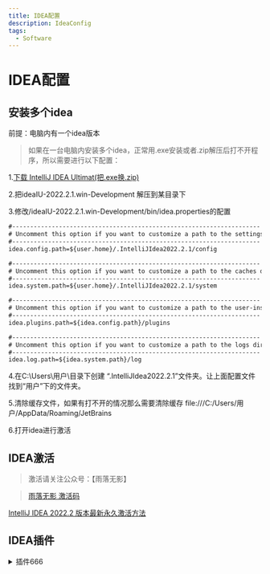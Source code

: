 ```yaml
---
title: IDEA配置
description: IdeaConfig
tags:
  - Software
---
```


# IDEA配置

## 安装多个idea

前提：电脑内有一个idea版本

> 如果在一台电脑内安装多个idea，正常用.exe安装或者.zip解压后打不开程序，所以需要进行以下配置：

  
1.[下载 IntelliJ IDEA Ultimat(把.exe换.zip)]( https://www.jetbrains.com/zh-cn/idea/download/#section=windows )

2.把ideaIU-2022.2.1.win-Development 解压到某目录下

3.修改/ideaIU-2022.2.1.win-Development/bin/idea.properties的配置

```html
#---------------------------------------------------------------------
# Uncomment this option if you want to customize a path to the settings directory.
#---------------------------------------------------------------------
idea.config.path=${user.home}/.IntelliJIdea2022.2.1/config

#---------------------------------------------------------------------
# Uncomment this option if you want to customize a path to the caches directory.
#---------------------------------------------------------------------
idea.system.path=${user.home}/.IntelliJIdea2022.2.1/system

#---------------------------------------------------------------------
# Uncomment this option if you want to customize a path to the user-installed plugins directory.
#---------------------------------------------------------------------
idea.plugins.path=${idea.config.path}/plugins

#---------------------------------------------------------------------
# Uncomment this option if you want to customize a path to the logs directory.
#---------------------------------------------------------------------
idea.log.path=${idea.system.path}/log

```

4.在C:\Users\用户\目录下创建 “.IntelliJIdea2022.2.1”文件夹。让上面配置文件找到“用户”下的文件夹。


5.清除缓存文件，如果有打不开的情况那么需要清除缓存 file:///C:/Users/用户/AppData/Roaming/JetBrains

6.打开idea进行激活



## IDEA激活

> 激活请关注公众号：【雨落无影】

> [雨落无影 激活码](https://www.jiweichengzhu.com/idea/code)

[IntelliJ IDEA 2022.2 版本最新永久激活方法](https://www.bilibili.com/read/cv17790047/)



## IDEA插件

<details>
  <summary>插件666</summary>
  1、Vuesion Theme
  <pre><code> 
     默认的皮肤是黑白色，这款Vuesion拥有代码高亮主题
  </code></pre>
  2、Atom Material ICons
  <pre><code> 
     美化图标插件，提高了辨识度，一眼就查出哪是类、哪是接口！
  </code></pre>
  3、Vuesion Theme
  <pre><code> 
     它能在Idea里直接打开Jar包，并且反编译代码查看。
  </code></pre>
  4、GitToolBox
   <pre><code> 
     在项目上提示有多少文件没提交，远程还有多少文件没更新下来。
  </code></pre>
  5、Maven Helper
   <pre><code> 
     Idea开发者的标配插件：排查Jar包依赖
  </code></pre>
  6、Translation
   <pre><code> 
     支持google翻译，有道翻译，百度翻译，阿里翻译。
  </code></pre>
  7、arthas idea
   <pre><code> 
     java在线诊断工具
  </code></pre>
  8、Search In Repository
   <pre><code> 
     该插件把中央仓库的查找集成到了Idea里面。
  </code></pre>
  9、VisualGC
   <pre><code> 
     诊断JVM堆栈，可视化界面
  </code></pre>
  10、Zoolytic
   <pre><code> 
     一款zookeeper节点的查看分析插件
  </code></pre>
  11、Alibaba Java Coding Guidelines
   <pre><code> 
     阿里巴巴官方出品的一款代码静态检查插件，它可以针对整个项目或者单个文件进行检查，扫描完成后会生成一份检查报告，根据报告修改代码。
  </code></pre>
  12、CodeGlance
   <pre><code> 
     如果一个文件有上千行代码，可以直接在预览区里拖动快速定位到对应的代码行。
  </code></pre>
  13、Free MyBatis plugin
   <pre><code> 
     实现从mapper接口跳转到mybatis的xml文件中
  </code></pre>
  14、JavaDoc
   <pre><code> 
     JavaDoc工具可以一键生成注释
  </code></pre>
  15、ignore
   <pre><code> 
     插件安装完成后会在项目中生成一个.ignore文件，编辑该文件忽略一些动态生成的文件，如class文件，maven的target目录
  </code></pre>
  16、Rainbow Brackets
   <pre><code> 
     彩虹括号，代码中有多个括号会显示不同的颜色。
  </code></pre>
  17、Grep Console
   <pre><code> 
     运行项目后在console（控制台）输出日志，通过配置不同日志级别的颜色，可以很明显的识别错误信息，便于项目调试。
  </code></pre>
  18、Stackoverflow
   <pre><code> 
     遇到的问题搜索找到回答
  </code></pre>
  19、FindBugs
   <pre><code> 
     更深入的去检查异常
  </code></pre>
  20、GsonFormat
   <pre><code> 
     代码生成插件。在类中使用，粘贴一段 Json 文本，能自动生成对象的嵌套结构代码。
  </code></pre>

</details>